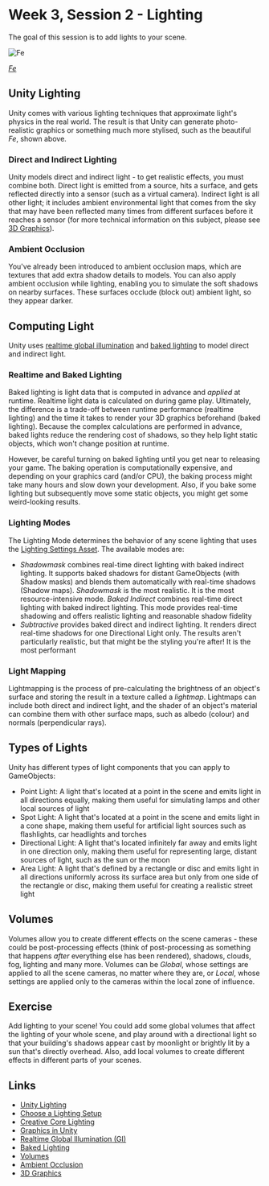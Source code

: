 # Week 3, Session 2 - Lighting

The goal of this session is to add lights to your scene.

![Fe](./images/fe.png)

_[Fe](https://www.ea.com/games/fe)_

## Unity Lighting

Unity comes with various lighting techniques that approximate light's physics in the real world. The result is that Unity can generate photo-realistic graphics or something much more stylised, such as the beautiful _Fe_, shown above.

### Direct and Indirect Lighting

Unity models direct and indirect light - to get realistic effects, you must combine both. Direct light is emitted from a source, hits a surface, and gets reflected directly into a sensor (such as a virtual camera). Indirect light is all other light; it includes ambient environmental light that comes from the sky that may have been reflected many times from different surfaces before it reaches a sensor (for more technical information on this subject, please see [3D Graphics](../graphicsBackground.md)).

### Ambient Occlusion

You've already been introduced to ambient occlusion maps, which are textures that add extra shadow details to models. You can also apply ambient occlusion while lighting, enabling you to simulate the soft shadows on nearby surfaces. These surfaces occlude (block out) ambient light, so they appear darker.

## Computing Light

Unity uses [realtime global illumination](https://docs.unity3d.com/Manual/realtime-gi-using-enlighten.html) and [baked lighting](https://docs.unity3d.com/Manual/LightMode-Baked.html) to model direct and indirect light.

### Realtime and Baked Lighting

Baked lighting is light data that is computed in advance and _applied_ at runtime. Realtime light data is calculated on during game play. Ultimately, the difference is a trade-off between runtime performance (realtime lighting) and the time it takes to render your 3D graphics beforehand (baked lighting). Because the complex calculations are performed in advance, baked lights reduce the rendering cost of shadows, so they help light static objects, which won't change position at runtime.

However, be careful turning on baked lighting until you get near to releasing your game. The baking operation is computationally expensive, and depending on your graphics card (and/or CPU), the baking process might take many hours and slow down your development. Also, if you bake some lighting but subsequently move some static objects, you might get some weird-looking results.

### Lighting Modes

The Lighting Mode determines the behavior of any scene lighting that uses the [Lighting Settings Asset](https://docs.unity3d.com/Manual/class-LightingSettings.html). The available modes are:

- _Shadowmask_ combines real-time direct lighting with baked indirect lighting. It supports baked shadows for distant GameObjects (with Shadow masks) and blends them automatically with real-time shadows (Shadow maps). _Shadowmask_ is the most realistic. It is the most resource-intensive mode.
 _Baked Indirect_ combines real-time direct lighting with baked indirect lighting. This mode provides real-time shadowing and offers realistic lighting and reasonable shadow fidelity
- _Subtractive_ provides baked direct and indirect lighting. It renders direct real-time shadows for one Directional Light only. The results aren't particularly realistic, but that might be the styling you're after! It is the most performant

### Light Mapping

Lightmapping is the process of pre-calculating the brightness of an object's surface and storing the result in a texture called a _lightmap_. Lightmaps can include both direct and indirect light, and the shader of an object's material can combine them with other surface maps, such as albedo (colour) and normals (perpendicular rays).

## Types of Lights

Unity has different types of light components that you can apply to GameObjects:

- Point Light: A light that's located at a point in the scene and emits light in all directions equally, making them useful for simulating lamps and other local sources of light
- Spot Light: A light that's located at a point in the scene and emits light in a cone shape, making them useful for artificial light sources such as flashlights, car headlights and torches 
- Directional Light: A light that's located infinitely far away and emits light in one direction only, making them useful for representing large, distant sources of light, such as the sun or the moon
- Area Light: A light that's defined by a rectangle or disc and emits light in all directions uniformly across its surface area but only from one side of the rectangle or disc, making them useful for creating a realistic street light

## Volumes

Volumes allow you to create different effects on the scene cameras - these could be post-processing effects (think of post-processing as something that happens _after_ everything else has been rendered), shadows, clouds, fog, lighting and many more. Volumes can be _Global_, whose settings are applied to all the scene cameras, no matter where they are, or _Local_, whose settings are applied only to the cameras within the local zone of influence.

## Exercise

Add lighting to your scene! You could add some global volumes that affect the lighting of your whole scene, and play around with a directional light so that your building's shadows appear cast by moonlight or brightly lit by a sun that's directly overhead. Also, add local volumes to create different effects in different parts of your scenes.

## Links

- [Unity Lighting](https://docs.unity3d.com/Manual/Lighting.html)
- [Choose a Lighting Setup](https://docs.unity3d.com/Manual/choose-a-lighting-setup.html)
- [Creative Core Lighting](https://learn.unity.com/project/creative-core-lighting)
- [Graphics in Unity](https://docs.unity3d.com/Manual/Graphics.html)
- [Realtime Global Illumination (GI)](https://docs.unity3d.com/Manual/realtime-gi-using-enlighten.html)
- [Baked Lighting](https://docs.unity3d.com/Manual/LightMode-Baked.html)
- [Volumes](https://docs.unity3d.com/Packages/com.unity.render-pipelines.high-definition@10.6/manual/Volumes.html)
- [Ambient Occlusion](https://docs.unity3d.com/Manual/LightingBakedAmbientOcclusion.html)
- [3D Graphics](../graphicsBackground.md)